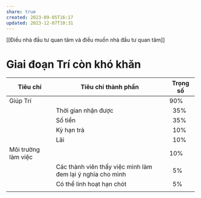 ```yaml
---
share: true
created: 2023-09-05T16:17
updated: 2023-12-07T10:31
---
```

[[Điều nhà đầu tư quan tâm và điều muốn nhà đầu tư quan tâm]]

# Giai đoạn Trí còn khó khăn
| Tiêu chí            | Tiêu chí thành phần                                        | Trọng số   |
| ------------------- | ---------------------------------------------------------- | ---------- |
| Giúp Trí            |                                                            | 90%        |
|                     | Thời gian nhận được                                        | &nbsp; 35% |
|                     | Số tiền                                                    | &nbsp; 35% | 
|                     | Kỳ hạn trả                                                 | &nbsp; 10% |
|                     | Lãi                                                        | &nbsp; 10% |
| Môi trường làm việc |                                                            | 10%        |
|                     | Các thành viên thấy việc mình làm đem lại ý nghĩa cho mình | &nbsp; 5%  |
|                     | Có thể linh hoạt hạn chót                                  | &nbsp; 5%  |
|                     |                                                            |            |
